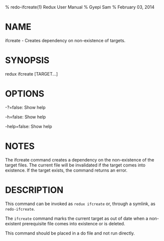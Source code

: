 % redo-ifcreate(1) Redux User Manual 
% Gyepi Sam
% February 03, 2014 

<!-- DO NOT EDIT -- Autogenerated file. Really! -->


# NAME

ifcreate - Creates dependency on non-existence of targets.

# SYNOPSIS

redux ifcreate [TARGET...]

# OPTIONS

  -?=false: Show help

  -h=false: Show help

  -help=false: Show help



# NOTES


The ifcreate command creates a dependency on the non-existence of the target files.
The current file will be invalidated if the target comes into existence.
If the target exists, the command returns an error.


# DESCRIPTION

This command can be invoked as `redux ifcreate` or, through a symlink, as `redo-ifcreate`.

The `ifcreate` command marks the current target as out of date when a
non-existent prerequisite file comes into existence or is deleted.

This command should be placed in a do file and not run directly.
